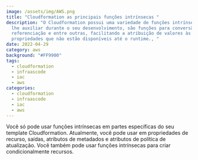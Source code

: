 ```yaml
---
image: /assets/img/AWS.png
title: "Cloudformation as principais funções intrínsecas "
description: "O Cloudformation possui uma variedade de funções intrínsecas para
  lhe auxiliar durante o seu desenvolvimento, são funções para conversão,
  referenciação e entre outras, facilitando a atribuição de valores às
  propriedades que não estão disponíveis até o runtime., "
date: 2022-04-29
category: aws
background: "#FF9900"
tags:
  - cloudformation
  - infraascode
  - iac
  - aws
categories:
  - cloudformation
  - infraascode
  - iac
  - aws
---
```

Você só pode usar funções intrínsecas em partes específicas do seu template Cloudformation. Atualmente, você pode usar em propriedades de recurso, saídas, atributos de metadados e atributos de política de atualização. Você também pode usar funções intrínsecas para criar condicionalmente recursos.
